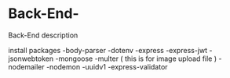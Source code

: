 # Back-End-
Back-End description

install packages
-body-parser
-dotenv
-express
-express-jwt
-jsonwebtoken
-mongoose
-multer ( this is for image upload file )
-nodemailer
-nodemon
-uuidv1
-express-validator
